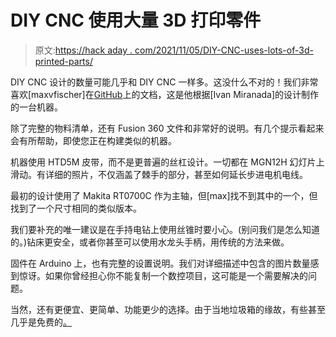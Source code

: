 # DIY CNC 使用大量 3D 打印零件

> 原文:[https://hack aday . com/2021/11/05/DIY-CNC-uses-lots-of-3d-printed-parts/](https://hackaday.com/2021/11/05/diy-cnc-uses-lots-of-3d-printed-parts/)

DIY CNC 设计的数量可能几乎和 DIY CNC 一样多。这没什么不对的！我们非常喜欢[maxvfischer]在[GitHub](https://github.com/maxvfischer/DIY-CNC-machine)上的文档，这是他根据[Ivan Miranada]的设计制作的一台机器。

除了完整的物料清单，还有 Fusion 360 文件和非常好的说明。有几个提示看起来会有所帮助，即使您正在构建类似的机器。

机器使用 HTD5M 皮带，而不是更普遍的丝杠设计。一切都在 MGN12H 幻灯片上滑动。有详细的照片，不仅涵盖了棘手的部分，甚至如何延长步进电机电线。

最初的设计使用了 Makita RT0700C 作为主轴，但[max]找不到其中的一个，但找到了一个尺寸相同的类似版本。

我们要补充的唯一建议是在手持电钻上使用丝锥时要小心。(别问我们是怎么知道的。)钻床更安全，或者你甚至可以使用水龙头手柄，用传统的方法来做。

固件在 Arduino 上，也有完整的设置说明。我们对详细描述中包含的图片数量感到惊讶。如果你曾经担心你不能复制一个数控项目，这可能是一个需要解决的问题。

当然，还有更便宜、更简单、功能更少的选择。由于当地垃圾箱的缘故，有些甚至几乎是免费的[。](https://hackaday.com/2015/11/21/garbage-can-cnc-machine-build/)